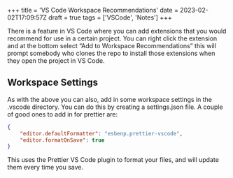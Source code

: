 +++
title = 'VS Code Workspace Recommendations'
date = 2023-02-02T17:09:57Z
draft = true
tags = ['VSCode', 'Notes']
+++

There is a feature in VS Code where you can add extensions that you would recommend for use in a certain project. You can right click the extension and at the bottom select “Add to Workspace Recommendations” this will prompt somebody who clones the repo to install those extensions when they open the project in VS Code.

## Workspace Settings

As with the above you can also, add in some workspace settings in the .vscode directory. You can do this by creating a settings.json file. A couple of good ones to add in for prettier are:

```json
{
    "editor.defaultFormatter": "esbenp.prettier-vscode",
    "editor.formatOnSave": true
}
```

This uses the Prettier VS Code plugin to format your files, and will update them every time you save.